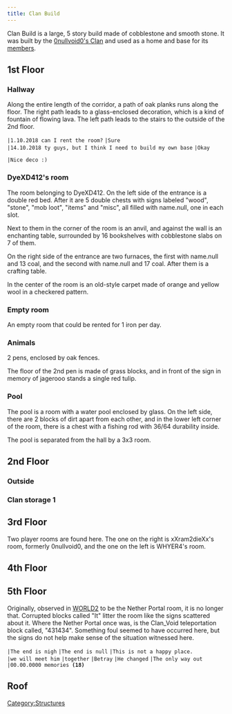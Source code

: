 ```yaml
---
title: Clan Build
---
```


<!-- ![Clan_build_1.png](../../assets/wiki/Clan_build_1.png "Clan_build_1.png") -->

Clan Build is a large, 5 story build made of cobblestone and smooth
stone. It was built by the [0nullvoid0's
Clan](Lore#0nullvoid0's_Clan "wikilink") and used as a home and base for
its [members](Lore#Members "wikilink").

## 1st Floor

### Hallway

Along the entire length of the corridor, a path of oak planks runs along
the floor. The right path leads to a glass-enclosed decoration, which is
a kind of fountain of flowing lava. The left path leads to the stairs to
the outside of the 2nd floor.

<!-- ![CBhallentrance.png](../../assets/wiki/CBhallentrance.png "CBhallentrance.png") SIGNS -->

`|1.10.2018 can I rent the room?`
`|Sure`
`|14.10.2018 ty guys, but I think I need to build my own base`
`|Okay`

`|Nice deco :)`

### DyeXD412's room

The room belonging to DyeXD412. On the left side of the entrance is a
double red bed. After it are 5 double chests with signs labeled "wood",
"stone", "mob loot", "items" and "misc", all filled with name.null, one
in each slot.

Next to them in the corner of the room is an anvil, and against the wall
is an enchanting table, surrounded by 16 bookshelves with cobblestone
slabs on 7 of them.

On the right side of the entrance are two furnaces, the first with
name.null and 13 coal, and the second with name.null and 17 coal. After
them is a crafting table.

In the center of the room is an old-style carpet made of orange and
yellow wool in a checkered pattern.

### Empty room

An empty room that could be rented for 1 iron per day.

### Animals

2 pens, enclosed by oak fences.

The floor of the 2nd pen is made of grass blocks, and in front of the
sign in memory of jagerooo stands a single red tulip.

### Pool

The pool is a room with a water pool enclosed by glass. On the left
side, there are 2 blocks of dirt apart from each other, and in the lower
left corner of the room, there is a chest with a fishing rod with 36/64
durability inside.

The pool is separated from the hall by a 3x3 room.

## 2nd Floor

### Outside

### Clan storage 1

## 3rd Floor

Two player rooms are found here. The one on the right is xXram2dieXx's
room, formerly 0nullvoid0, and the one on the left is WHYER4's room.

## 4th Floor

## 5th Floor

Originally, observed in [WORLD2](WORLD2 "wikilink") to be the Nether
Portal room, it is no longer that. Corrupted blocks called "It" litter
the room like the signs scattered about it. Where the Nether Portal once
was, is the Clan_Void teleportation block called, "431434". Something
foul seemed to have occurred here, but the signs do not help make sense
of the situation witnessed here.

<!-- ![Freakyroom.png](../../assets/wiki/Freakyroom.png "Freakyroom.png") -->

`|The end is nigh`
`|The end is null`
`|This is not a happy place.`
`|we will meet him`
`|together`
`|Betray`
`|He changed`
`|The only way out`
`|00.00.0000 memories `**`(18)`**

## Roof

[Category:Structures](Category:Structures "wikilink")